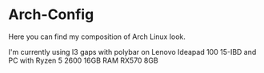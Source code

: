 # Arch-Config
Here you can find my composition of Arch Linux look.

I'm currently using I3 gaps with polybar on Lenovo Ideapad 100 15-IBD and PC with Ryzen 5 2600 16GB RAM RX570 8GB
